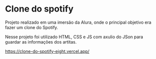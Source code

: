 # Clone do spotify

Projeto realizado em uma imersão da Alura, onde o principal objetivo era fazer um clone do Spotify.

Nesse projeto foi utilizado HTML, CSS e JS com axulio do JSon para guardar as informações dos artitas.

https://clone-do-spotify-eight.vercel.app/
